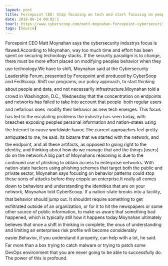 ```yaml
---
layout: post
title: Forcepoint CEO: Stop focusing on tech and start focusing on people
date: 2018-06-14 00:02:1
tourl: https://www.cyberscoop.com/matt-moynahan-forcepoint-cybersecurity-leadership-forum/?category_news=technology
tags: [Source]
---
```

Forcepoint CEO Matt Moynahan says the cybersecurity industrys focus is flawed.According to Moynahan, way too much time and effort has been spent on securing technology stacks. If the security paradigm is to change, there must be more effort placed on modifying peoples behavior when they use technology.We have to shift, Moynahan said at the Cybersecurity Leadership Forum, presented by Forcepoint and produced by CyberSoop and FedScoop. Shift our programs, our policy approach, to start thinking about people and data, and not necessarily infrastructure.Moynahan told a crowd in Washington, D.C., Wednesday that the concentration on endpoints and networks has failed to take into account that people  both regular users and nefarious ones  modify their behavior as new tech emerges. This focus has led to the escalating problems the industry has seen today, with breaches exposing peoples personal information and nation-states using the Internet to cause worldwide havoc.The current approaches feel pretty antiquated to me, he said. Its bizarre that we started with the network, and the endpoint, and all these artifacts, as opposed to going right to the identity, and thinking about how do we manage that and the things [users] do on the network.A big part of Moynahans reasoning is due to the continued use of phishing to obtain access to enterprise networks. With nation-state hackers using phishing schemes that target both the public and private sector, Moynahan says focusing on behavior patterns could stop these sorts of attacks before they cripple an enterprise.It really all comes down to behaviors and understanding the identities that are on your network, Moynahan told CyberScoop. If a nation-state breaks into a facility, that behavior should jump out. It shouldnt require something to get exfiltrated outside of an organization, or for it to hit the newspapers or some other source of public information, to make us aware that something bad happened, which is typically still how it happens today.Moynahan ultimately believes that once a shift in thinking in complete, the onus of understanding and limiting an enterprises risk profile will become considerably easier.Behavior, if you understand it properly, can help with a lot, he said. Far more than a box trying to catch malware or trying to patch some DevOps environment that you are never going to be able to successfully do. The power of this is profound.